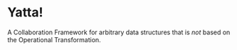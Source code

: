 # Yatta!

A Collaboration Framework for arbitrary data structures that is _not_ based on the Operational Transformation.

